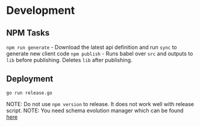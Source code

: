 # Development

## NPM Tasks

`npm run generate` - Download the latest api definition and run `sync` to generate new client code
`npm publish` - Runs babel over `src` and outputs to `lib` before publishing. Deletes `lib` after publishing.

## Deployment

    go run release.go

NOTE: Do not use `npm version` to release. It does not work well with release script.
NOTE: You need schema evolution manager which can be found [here](https://github.com/mbryzek/schema-evolution-manager)